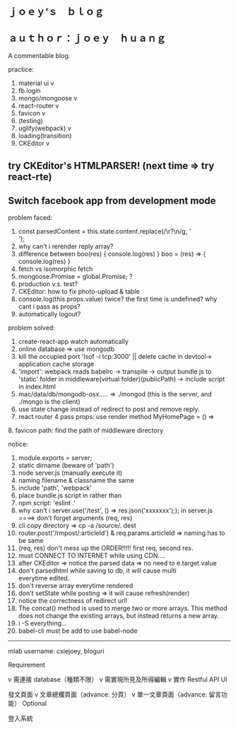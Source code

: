 ## ｊｏｅｙ‘ｓ　ｂｌｏｇ

## ａｕｔｈｏｒ：ｊｏｅｙ　ｈｕａｎｇ

A commentable blog.

practice:
1. material ui      v
2. fb.login
3. mongo/mongoose   v
4. react-router     v
5. favicon          v
6. (testing)
7. uglify(webpack)  v
8. loading(transition)
9. CKEditor         v

## try CKEditor's HTMLPARSER! (next time => try react-rte)
## Switch facebook app from development mode

problem faced:
1. const parsedContent = this.state.content.replace(/\r?\n/g, '<br />');
2. why can't i rerender reply array?
3. difference between
  boo(res) { console.log(res) }
  boo = (res) => { console.log(res) }
4. fetch vs isomorphic fetch
5. mongoose.Promise = global.Promise; ?
6. production v.s. test?
7. CKEditor: how to fix photo-upload & table
8. console.log(this.props.value) twice? the first time is undefined? why cant i pass as props?
9. automatically logout?

problem solved:
1. create-react-app watch automatically
2. online database => use mongodb
3. kill the occupied port 'lsof -i tcp:3000' || delete cache in devtool-> application cache storage
4. 'import': webpack reads babelrc -> transpile -> output bundle.js to 'static' folder in middleware(virtual folder)(publicPath) -> include script in index.html
5. mac/data/db/mongodb-osx..... => ./mongod (this is the server, and ./mongo is the client)
6. use state change instead of redirect to post and remove reply.
7. react router 4 pass props: use render method
  MyHomePage = () => <HomePage name={this.state.name} />
  <Route exact path="/" render={this.MyHomePage} />
8. favicon path: find the path of middleware directory

notice:
1. module.exports = server;
2. static dirname (beware of 'path')
3. node server.js (manually execute it)
4. naming filename & classname the same
5. include 'path', 'webpack'
6. place bundle.js script in <body> rather than <head>
7. npm script: 'eslint .'
8. why can't i server.use('/test', () => res.json('xxxxxxx');); in server.js ====> don't forget arguments (req, res)
9. cli copy directory => cp -a /source/. dest
10. router.post('/rmpost/:articleId') & req.params.articleId => naming has to be same
11. (req, res) don't mess up the ORDER!!!!! first req, second res.
12. must CONNECT TO INTERNET while using CDN....
13. after CKEditor => notice the parsed data => no need to e.target.value
14. don't parsedhtml while saving to db, it will cause multi <br /> everytime edited.
15. don't reverse array everytime rendered
16. don't setState while posting => it will cause refresh(render)
17. notice the correctness of redirect url!
18. The concat() method is used to merge two or more arrays. This method does not change the existing arrays, but instead returns a new array.
19. i -S everything...
20. babel-cli must be add to use babel-node 

------------------------------------------------------------------------------

mlab username: csiejoey, bloguri

Requirement

v 需連接 database（種類不限）
v 需實現所見及所得編輯
v 實作 Restful API
UI

發文頁面
v 文章總欄頁面（advance: 分頁）
v 單一文章頁面（advance: 留言功能）
Optional

登入系統
